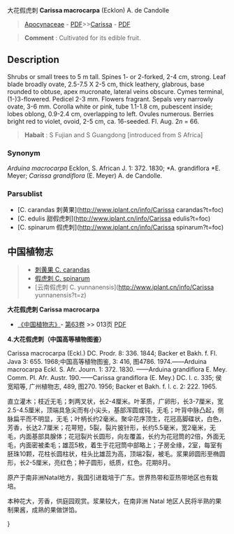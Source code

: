 大花假虎刺 **Carissa macrocarpa** (Ecklon) A. de Candolle

> [Apocynaceae](http://www.iplant.cn/info/Apocynaceae?t=foc) - [PDF](http://www.iplant.cn/foc/pdf/Apocynaceae.pdf)>>[Carissa](http://www.iplant.cn/info/Carissa?t=foc) - [PDF](http://www.iplant.cn/foc/pdf/Carissa.pdf)

> **Comment** : 
> Cultivated for its edible fruit.

## Description

Shrubs or small trees to 5 m tall. Spines 1- or 2-forked, 2-4 cm, strong. Leaf blade broadly ovate, 2.5-7.5 X 2-5 cm, thick leathery, glabrous, base rounded to obtuse, apex mucronate, lateral veins obscure. Cymes terminal, (1-)3-flowered. Pedicel 2-3 mm. Flowers fragrant. Sepals very narrowly ovate, 3-6 mm. Corolla white or pink, tube 1.1-1.8 cm, pubescent inside; lobes oblong, 0.9-2.4 cm, overlapping to left. Ovules numerous. Berries bright red to violet, ovoid, 2-5 cm, ca. 16-seeded. Fl. Aug. 2*n* = 66.

> **Habait** : 
> S Fujian and S Guangdong [introduced from S Africa]

### Synonym
*Arduina macrocarpa* Ecklon, S. African J. 1: 372. 1830; *A. grandiflora *E. Meyer; *Carissa grandiflora* (E. Meyer) A. de Candolle.

### Parsublist

* [C.  carandas  刺黄果](http://www.iplant.cn/info/Carissa carandas?t=foc)
* [C.  edulis  甜假虎刺](http://www.iplant.cn/info/Carissa edulis?t=foc)
* [C.  spinarum  假虎刺](http://www.iplant.cn/info/Carissa spinarum?t=foc)

## 中国植物志

> * [刺黄果  C.  carandas](Carissa-carandas-刺黄果.md)
> * [假虎刺  C.  spinarum](Carissa-spinarum-假虎刺.md)
> * [云南假虎刺  C.  yunnanensis](http://www.iplant.cn/info/Carissa yunnanensis?t=z)

**大花假虎刺 Carissa macrocarpa**

* [《中国植物志》](http://www.iplant.cn/frps)- [第63卷](http://www.iplant.cn/frps/vol/63) >> 013页 [PDF](http://www.iplant.cn/frps/pdf/63/013a.pdf)

**4.大花假虎刺（中国高等植物图鉴）**

Carissa macrocarpa (Eckl.) DC. Prodr. 8: 336. 1844; Backer et Bakh. f. Fl. Java 3: 655. 1968;中国高等植物图鉴, 3: 416, 图4786. 1974.——Arduina macrocarpa Eckl. S. Afr. Journ. 1: 372. 1830. ——Arduina grandiflora E. Mey. Comm. Pl. Afr. Austr. 190.——Carissa grandiflora (E. Mey.) DC. l. c. 335; 侯宽昭等, 广州植物志, 489, 图270. 1956; Backer et Bakh. f. l. c. 2: 222. 1965.

直立灌木；枝近无毛；刺两叉状，长2-4厘米。叶革质，广卵形，长3-7厘米，宽2.5-4.5厘米，顶端具急尖而有小尖头，基部浑圆或钝，无毛；叶背中脉凸起，侧脉扁平而不明显，无毛；叶柄长约2毫米。聚伞花序顶生，花冠高脚碟状，白色，芳香，长达2.7厘米；花萼短，5裂，裂片披针形，长约5.5毫米，宽2毫米，无毛，内面基部具腺体；花冠裂片长圆形，向左覆盖，长约为花冠筒的2倍，外面无毛，内面密被柔毛；雄蕊5枚，着生于花冠筒中部略上；子房全缘，2室，每室有胚珠10颗，花柱长圆柱状，柱头比雄蕊为高，顶端2裂，被毛。浆果卵圆形至椭圆形，长2-5厘米，亮红色；种子圆形，纸质，红色。花期8月。

原产于南非洲Natal地方，我国引进栽培于广东。世界热带和亚热带地区也有栽培。

本种花大，芳香，供庭园观赏。浆果较大，在南非洲 Natal 地区人民将半熟的果制果酱，成熟的果做饼馅。

}